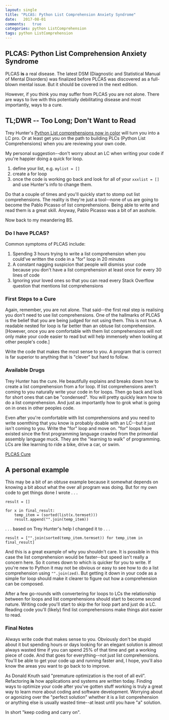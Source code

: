 ```yaml
---
layout: single
title: "PLCAS: Python List Comprehension Anxiety Syndrome"
date:   2017-08-01
comments:   true
categories: python ListComprehension
tags: python ListComprehension
---
```


## PLCAS: Python List Comprehension Anxiety Syndrome
PLCAS **is** a real disease. The latest DSM (Diagnostic and Statistical Manual of Mental Disorders) was finalized before PLCAS was discovered as a full-blown mental issue. But it should be covered in the next edition.

However, if you think you may suffer from PLCAS you are not alone. There are ways to live with this potentially debilitating disease and most importantly, ways to a cure. 

## TL;DWR -- Too Long; Don't Want to Read
Trey Hunter's [Python List comprehensions now in color](http://treyhunner.com/2015/12/python-list-comprehensions-now-in-color/) will turn you into a LC pro. Or at least get you on the path to building PLCs (Python List Comprehensions) when you are reviewing your own code. 

My personal suggestion--don't worry about an LC when writing your code if you're happier doing a quick for loop. 
1. define your list, e.g. `mylist = []`
2. create a for loop
3. once the code is working go back and look for all of your `xxxlist = []` and use Hunter's info to change them.

Do that a couple of times and you'll quickly start to stomp out list comprehensions. The reality is they're just a tool--none of us are going to become the Pablo Picasso of list comprehensions. Being able to write and read them is a great skill. Anyway, Pablo Picasso was a bit of an asshole.

Now back to my meandering BS.

### Do I have PLCAS?
Common symptoms of PLCAS include:
1. Spending 3 hours trying to write a list comprehension when you could've written the code in a "for" loop in 20 minutes
2. A constant nagging suspicion that people will dismiss your code because you don't have a list comprehension at least once for every 30 lines of code
3. Ignoring your loved ones so that you can read every Stack Overflow question that mentions list comprehensions

### First Steps to a Cure
Again, remember, you are not alone. That said--the first real step is realising you don't need to use list comprehensions. One of the hallmarks of PLCAS is the belief that you are being judged for not using them. This is not true. A readable nested for loop is far better than an obtuse list comprehension. [However, once you are comfortable with them list comprehensions will not only make your code easier to read but will help immensely when looking at other people's code.]

Write the code that makes the most sense to you. A program that is correct is far superior to anything that is "clever" but hard to follow. 

### Available Drugs
Trey Hunter has the cure. He beautifully explains and breaks down how to create a list comprehension from a for loop. If list comprehensions aren't coming to you naturally write your code in for loops. Then go back and look for short ones that can be "condensed". You will pretty quickly learn how to do a list comprehension. And just as importantly how to grok what is going on in ones in other peoples code.

Even after you're comfortable with list comprehensions and you need to write soemthing that you know is probably doable with an LC--but it just isn't coming to you. Write the "for" loop and move on. "for" loops have existed since the first programming language crawled from the primordial assembly language muck. They are the "learning to walk" of programming. LCs are like learning to ride a bike, drive a car, or swim.

[PLCAS Cure](http://treyhunner.com/2015/12/python-list-comprehensions-now-in-color/)

## A personal example
This may be a bit of an obtuse example because it somewhat depends on knowing a bit about what the over all program was doing. But for my own code to get things done I wrote . . .

```
result = []

for x in final_result:
    temp_item = (sorted(list(x.termset)))
    result.append("".join(temp_item))
```

. . . based on Trey Hunter's help I changed it to . . .
```
result = ["".join(sorted(temp_item.termset)) for temp_item in final_result]
```
And this is a great example of why you shouldn't care. It is possible in this case the list comprehension would be faster--but speed isn't really a concern here. So it comes down to which is quicker for you to write. If you're new to Python it may not be obvious or easy to see how to do a list comprehension using `"".join(zed)`. But getting it down in your code as a simple for loop should make it clearer to figure out how a comprehension can be composed. 

After a few go-rounds with convertering for loops to LCs the relationship between for loops and list comprehensions should start to become second nature. Writing code you'll start to skip the for loop part and just do a LC. Reading code you'll (likely) find list comprehensions make things alot easier to read.

### Final Notes
Always write code that makes sense to you. Obviously don't be stupid about it but spending hours or days looking for an elegant solution is almost always wasted time if you can spend 25% of that time and get a working piece of code. And that goes for everything--not just list comprehensions. You'll be able to get your code up and running faster and, I hope, you'll also know the areas you want to go back to to improve.

As Donald Knuth said "premature optimization is the root of all evil". Refactoring **is** how applications and systems are written today. Finding ways to optimize your code after you've gotten stuff working is truly a great way to learn more about coding and software development. Worrying about or agonizing over the "perfect solution" whether it is a list comprehension or anything else is usually wasted time--at least until you have "a" solution.

In short "keep coding and carry on".

